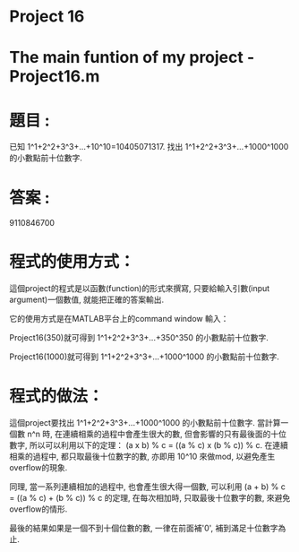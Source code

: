 # Project 16
# The main funtion of my project - Project16.m
# 題目 :
已知 1^1+2^2+3^3+...+10^10=10405071317. 找出 1^1+2^2+3^3+...+1000^1000 的小數點前十位數字.

# 答案 :
9110846700

# 程式的使用方式：
這個project的程式是以函數(function)的形式來撰寫, 只要給輸入引數(input argument)一個數值, 就能把正確的答案輸出.

它的使用方式是在MATLAB平台上的command window 輸入：

Project16(350)就可得到 1^1+2^2+3^3+...+350^350 的小數點前十位數字.

Project16(1000)就可得到 1^1+2^2+3^3+...+1000^1000 的小數點前十位數字.
 
# 程式的做法：
這個project要找出 1^1+2^2+3^3+...+1000^1000 的小數點前十位數字. 當計算一個數 n^n 時, 在連續相乘的過程中會產生很大的數, 但會影響的只有最後面的十位數字, 所以可以利用以下的定理： (a x b) % c = ((a % c) x (b % c)) % c. 在連續相乘的過程中, 都只取最後十位數字的數, 亦即用 10^10 來做mod, 以避免產生overflow的現象.

同理, 當一系列連續相加的過程中, 也會產生很大得一個數, 可以利用 (a + b) % c = ((a % c) + (b % c)) % c 的定理, 在每次相加時, 只取最後十位數字的數, 來避免overflow的情形.

最後的結果如果是一個不到十個位數的數, 一律在前面補'0', 補到滿足十位數字為止.



